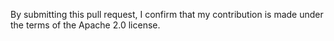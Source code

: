 By submitting this pull request, I confirm that my contribution is made under the terms of the Apache 2.0 license.